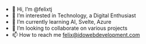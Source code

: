 - 👋 Hi, I’m @felixtj
- 👀 I’m interested in Technology, a Digital Enthusiast
- 🌱 I’m currently learning AI, Svelte, Azure
- 💞️ I’m looking to collaborate on various projects
- 📫 How to reach me felix@idowebdevelopment.com

<!---
felixtj/felixtj is a ✨ special ✨ repository because its `README.md` (this file) appears on your GitHub profile.
You can click the Preview link to take a look at your changes.
--->
